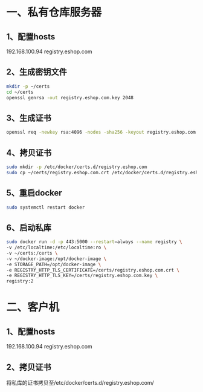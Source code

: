 一、私有仓库服务器
====
1、配置hosts
----
192.168.100.94 registry.eshop.com

2、生成密钥文件
----
```bash
mkdir -p ~/certs
cd ~/certs
openssl genrsa -out registry.eshop.com.key 2048
```

3、生成证书
----
```bash
openssl req -newkey rsa:4096 -nodes -sha256 -keyout registry.eshop.com.key -x509 -days 365 -out registry.eshop.com.crt
```

4、拷贝证书
----
```bash
sudo mkdir -p /etc/docker/certs.d/registry.eshop.com
sudo cp ~/certs/registry.eshop.com.crt /etc/docker/certs.d/registry.eshop.com/
```

5、重启docker
----
```bash
sudo systemctl restart docker
```

6、启动私库
----
```bash
sudo docker run -d -p 443:5000 --restart=always --name registry \
-v /etc/localtime:/etc/localtime:ro \
-v ~/certs:/certs \
-v ~/docker-image:/opt/docker-image \
-e STORAGE_PATH=/opt/docker-image \
-e REGISTRY_HTTP_TLS_CERTIFICATE=/certs/registry.eshop.com.crt \
-e REGISTRY_HTTP_TLS_KEY=/certs/registry.eshop.com.key \
registry:2
```

二、客户机
====
1、配置hosts
----
192.168.100.94 registry.eshop.com

2、拷贝证书
----
将私库的证书拷贝至/etc/docker/certs.d/registry.eshop.com/